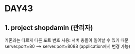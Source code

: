 # DAY43

## 1. project shopdamin (관리자)

기존과는 다르게 다른 포트 번호 사용: 서버 충돌이 일어날 수 있기 때문
server.port=80 --> server.port=8088 (application에서 변경 가능)
